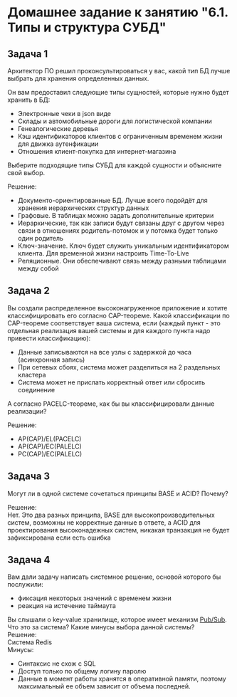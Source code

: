 # Домашнее задание к занятию "6.1. Типы и структура СУБД"

## Задача 1

Архитектор ПО решил проконсультироваться у вас, какой тип БД 
лучше выбрать для хранения определенных данных.

Он вам предоставил следующие типы сущностей, которые нужно будет хранить в БД:

- Электронные чеки в json виде
- Склады и автомобильные дороги для логистической компании
- Генеалогические деревья
- Кэш идентификаторов клиентов с ограниченным временем жизни для движка аутенфикации
- Отношения клиент-покупка для интернет-магазина

Выберите подходящие типы СУБД для каждой сущности и объясните свой выбор.

Решение:  
- Документо-ориентированные БД. Лучше всего подойдёт для хранения иерархических структур данных  
- Графовые. В таблицах можно задать дополнительные критерии
- Иерархические, так как записи будут связаны друг с другом через связи в отношениях родитель-потомок и у потомка будет только один родитель
- Ключ-значение. Ключ будет служить уникальным идентификатором клиента. Для временной жизни настроить Time-To-Live
- Реляционные. Они обеспечивают связь между разными таблицами между собой

## Задача 2

Вы создали распределенное высоконагруженное приложение и хотите классифицировать его согласно 
CAP-теореме. Какой классификации по CAP-теореме соответствует ваша система, если 
(каждый пункт - это отдельная реализация вашей системы и для каждого пункта надо привести классификацию):

- Данные записываются на все узлы с задержкой до часа (асинхронная запись)
- При сетевых сбоях, система может разделиться на 2 раздельных кластера
- Система может не прислать корректный ответ или сбросить соединение

А согласно PACELC-теореме, как бы вы классифицировали данные реализации?

Решение:  
- AP(CAP)/EL(PACELC)
- AP(CAP)/EC(PALELC)
- PC(CAP)/EC(PALELC)

## Задача 3

Могут ли в одной системе сочетаться принципы BASE и ACID? Почему?  

Решение:  
Нет. Это два разных принципа, BASE для высокопроизводительных систем, возможны не корректные данные в ответе, а ACID для проектирования высоконадежных систем, никакая транзакция не будет зафиксирована если есть ошибка

## Задача 4

Вам дали задачу написать системное решение, основой которого бы послужили:

- фиксация некоторых значений с временем жизни
- реакция на истечение таймаута

Вы слышали о key-value хранилище, которое имеет механизм [Pub/Sub](https://habr.com/ru/post/278237/). 
Что это за система? Какие минусы выбора данной системы?  
Решение:  
Система Redis  
Минусы:
- Синтаксис не схож с SQL
- Доступ только по общему логину паролю
- Данные в момент работы хранятся в оперативной памяти, поэтому максимальный ее объем зависит от объема последней.